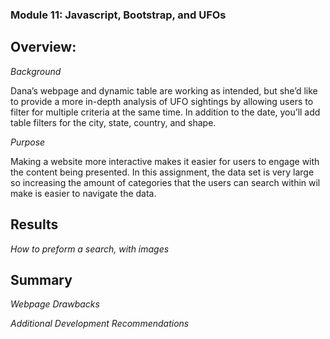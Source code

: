 ###  Module 11: Javascript, Bootstrap, and UFOs


## Overview: 

*Background* 

Dana’s webpage and dynamic table are working as intended, but she’d like to provide a more in-depth analysis of UFO sightings by allowing users to filter for multiple criteria at the same time. In addition to the date, you’ll add table filters for the city, state, country, and shape.

*Purpose* 

Making a website more interactive makes it easier for users to engage with the content being presented. In this assignment, the data set is very large so increasing the amount of categories that the users can search within wil make is easier to navigate the data. 

## Results

*How to preform a search, with images* 


## Summary

*Webpage Drawbacks*

*Additional Development Recommendations*
